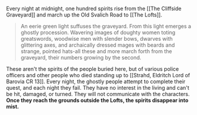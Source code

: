 Every night at midnight, one hundred spirits rise from the [[The Cliffside Graveyard]] and march up the Old Svalich Road to [[The Lofts]].

>An eerie green light suffuses the graveyard. From this light emerges a ghostly procession. Wavering images of doughty women toting greatswords, woodwise men with slender bows, dwarves with glittering axes, and archaically dressed mages with beards and strange, pointed hats-all these and more march forth from the graveyard, their numbers growing by the second.

These aren't the spirits of the people buried here, but of various police officers and other people who died standing up to [[Strahd, Eldritch Lord of Barovia CR 13]]. Every night, the ghostly people attempt to complete their quest, and each night they fail. They have no interest in the living and can't be hit, damaged, or turned. They will not communicate with the characters.
**Once they reach the grounds outside the Lofts, the spirits disappear into mist.**